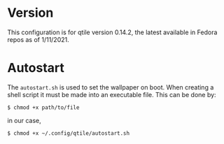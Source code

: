 # Version
This configuration is for qtile version 0.14.2, the latest available in Fedora
repos as of 1/11/2021.
# Autostart
The `autostart.sh` is used to set the wallpaper on boot. When creating a shell
script it must be made into an executable file. This can be done by:
```
$ chmod +x path/to/file
```
in our case,
```
$ chmod +x ~/.config/qtile/autostart.sh
```
